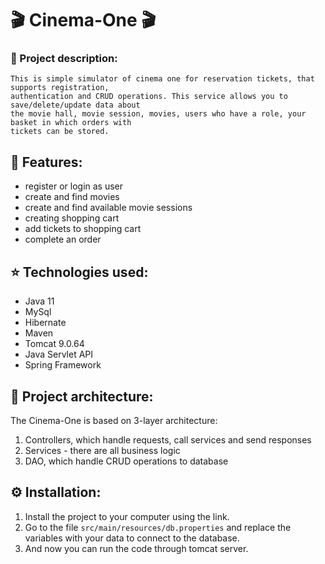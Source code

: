 # 🎬 Cinema-One 🎬

### 🌌 Project description:
```
This is simple simulator of cinema one for reservation tickets, that supports registration, 
authentication and CRUD operations. This service allows you to save/delete/update data about 
the movie hall, movie session, movies, users who have a role, your basket in which orders with 
tickets can be stored.
```

## 🎯 Features:
* register or login as user
* create and find movies
* create and find available movie sessions
* creating shopping cart
* add tickets to shopping cart
* complete an order

## ⭐ Technologies used:
* Java 11
* MySql
* Hibernate
* Maven
* Tomcat 9.0.64
* Java Servlet API
* Spring Framework

## 📜 Project architecture:
The Cinema-One is based on 3-layer architecture:
1. Controllers, which handle requests, call services and send responses
2. Services - there are all business logic
3. DAO, which handle CRUD operations to database

## ⚙️ Installation:
1. Install the project to your computer using the link.
2. Go to the file `src/main/resources/db.properties` and replace the variables with your data to connect to the database.
3. And now you can run the code through tomcat server.
